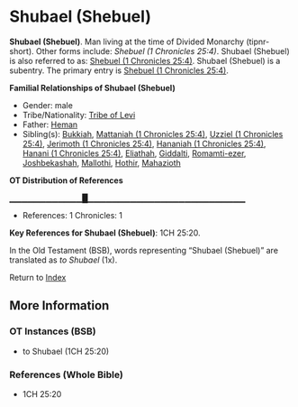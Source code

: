 # Shubael (Shebuel)
**Shubael (Shebuel)**. 
Man living at the time of Divided Monarchy (tipnr-short). 
Other forms include: 
*Shebuel (1 Chronicles 25:4)*. 
Shubael (Shebuel) is also referred to as: 
[Shebuel (1 Chronicles 25:4)](Shebuel.2.md). 
Shubael (Shebuel) is a subentry. The primary entry is 
[Shebuel (1 Chronicles 25:4)](Shebuel.2.md). 




**Familial Relationships of Shubael (Shebuel)**


* Gender: male
* Tribe/Nationality: [Tribe of Levi](../../../groups/md/acai/Levi.md)
* Father: [Heman](Heman.3.md)
* Sibling(s): [Bukkiah](Bukkiah.md), [Mattaniah (1 Chronicles 25:4)](Mattaniah.2.md), [Uzziel (1 Chronicles 25:4)](Uzziel.4.md), [Jerimoth (1 Chronicles 25:4)](Jerimoth.4.md), [Hananiah (1 Chronicles 25:4)](Hananiah.3.md), [Hanani (1 Chronicles 25:4)](Hanani.2.md), [Eliathah](Eliathah.md), [Giddalti](Giddalti.md), [Romamti-ezer](Romamti-ezer.md), [Joshbekashah](Joshbekashah.md), [Mallothi](Mallothi.md), [Hothir](Hothir.md), [Mahazioth](Mahazioth.md)


**OT Distribution of References**

▁▁▁▁▁▁▁▁▁▁▁▁█▁▁▁▁▁▁▁▁▁▁▁▁▁▁▁▁▁▁▁▁▁▁▁▁▁▁
* References: 1 Chronicles: 1



**Key References for Shubael (Shebuel)**: 
1CH 25:20. 


In the Old Testament (BSB), words representing “Shubael (Shebuel)” are translated as 
*to Shubael* (1x). 




Return to [Index](00-Index.md)

## More Information

### OT Instances (BSB)

* to Shubael (1CH 25:20)



### References (Whole Bible)

* 1CH 25:20



